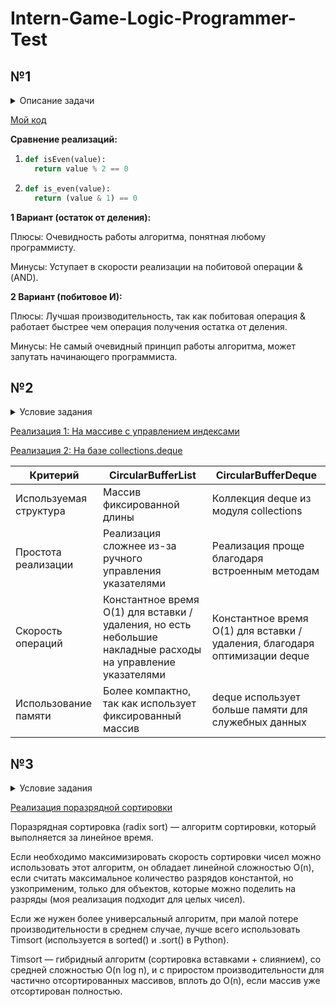 # Intern-Game-Logic-Programmer-Test

## №1
<details>
  <summary>Описание задачи</summary>

  На языке Python написать алгоритм (функцию) определения четности целого числа, который будет аналогичен нижеприведенному по функциональности, но отличен по своей сути. Объяснить плюсы и минусы обеих реализаций. 

Пример: 
```python
def isEven(value):

      return value % 2 == 0
```

</details>

[Мой код](https://github.com/ego-fm/Intern-Game-Logic-Programmer-Test/blob/main/isEven.py)

**Сравнение реализаций:**

1. ```python
   def isEven(value):
     return value % 2 == 0
   ```

2. ```python
   def is_even(value):
     return (value & 1) == 0
   ```

**1 Вариант (остаток от деления):**

  Плюсы: Очевидность работы алгоритма, понятная любому программисту.
  
  Минусы: Уступает в скорости реализации на побитовой операции &(AND).

**2 Вариант (побитовое И):**

  Плюсы: Лучшая производительность, так как побитовая операция & работает быстрее чем операция получения остатка от деления.
  
  Минусы: Не самый очевидный принцип работы алгоритма, может запутать начинающего программиста.


## №2

<details>
  <summary>Условие задания</summary>

На языке Python написать минимум по 2 класса реализовывающих циклический буфер FIFO. Объяснить плюсы и минусы каждой реализации.

</details>

[Реализация 1: На массиве с управлением индексами](https://github.com/ego-fm/Intern-Game-Logic-Programmer-Test/blob/main/fifoBuffer/CircularBufferList.py)

[Реализация 2: На базе collections.deque](https://github.com/ego-fm/Intern-Game-Logic-Programmer-Test/blob/main/fifoBuffer/CircularBufferDeque.py)


| Критерий | CircularBufferList | CircularBufferDeque |
| --- | --- | --- |
| Используемая структура | Массив фиксированной длины | Коллекция deque из модуля collections |
| Простота реализации | Реализация сложнее из-за ручного управления указателями | Реализация проще благодаря встроенным методам |
| Скорость операций | Константное время O(1) для вставки / удаления, но есть небольшие накладные расходы на управление указателями | Константное время O(1) для вставки / удаления, благодаря оптимизации deque |
| Использование памяти | Более компактно, так как использует фиксированный массив | deque использует больше памяти для служебных данных |


## №3

<details>
  <summary>Условие задания</summary>

На языке Python предложить алгоритм, который быстрее всего (по процессорным тикам) отсортирует данный ей массив чисел. Массив может быть любого размера со случайным порядком чисел (в том числе и отсортированным). Объяснить, почему вы считаете, что функция соответствует заданным критериям.

</details>


[Реализация поразрядной сортировки](https://github.com/ego-fm/Intern-Game-Logic-Programmer-Test/blob/main/sort.py)

Поразрядная сортировка (radix sort) — алгоритм сортировки, который выполняется за линейное время.

Если необходимо максимизировать скорость сортировки чисел можно использовать этот алгоритм, он обладает линейной сложностью O(n), если считать максимальное количество разрядов константой, но узкоприменим, только для объектов, которые можно поделить на разряды (моя реализация подходит для целых чисел).


Если же нужен более универсальный алгоритм, при малой потере производительности в среднем случае, лучше всего использовать Timsort (используется в sorted() и .sort() в Python).

Timsort — гибридный алгоритм (сортировка вставками + слиянием), со средней сложностью O(n log n), и с приростом производительности для частично отсортированных массивов, вплоть до O(n), если массив уже отсортирован полностью.
